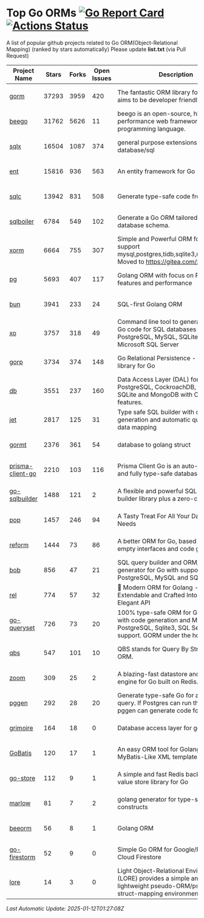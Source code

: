 # Top Go ORMs [![Go Report Card](https://goreportcard.com/badge/github.com/d-tsuji/awesome-go-orms)](https://goreportcard.com/report/github.com/d-tsuji/awesome-go-orms) [![Actions Status](https://github.com/d-tsuji/awesome-go-orms/workflows/CI/badge.svg)](https://github.com/d-tsuji/awesome-go-orms/actions)
A list of popular github projects related to Go ORM(Object-Relational Mapping) (ranked by stars automatically)
Please update **list.txt** (via Pull Request)

| Project Name | Stars | Forks | Open Issues | Description | Last Update |
| ------------ | ----- | ----- | ----------- | ----------- | ----------- |
| [gorm](https://github.com/go-gorm/gorm) | 37293 | 3959 | 420 | The fantastic ORM library for Golang, aims to be developer friendly | 2025-01-12 00:53:18 |
| [beego](https://github.com/beego/beego) | 31762 | 5626 | 11 | beego is an open-source, high-performance web framework for the Go programming language. | 2025-01-11 10:58:56 |
| [sqlx](https://github.com/jmoiron/sqlx) | 16504 | 1087 | 374 | general purpose extensions to golang's database/sql | 2025-01-12 01:21:44 |
| [ent](https://github.com/ent/ent) | 15816 | 936 | 563 | An entity framework for Go | 2025-01-11 18:08:15 |
| [sqlc](https://github.com/sqlc-dev/sqlc) | 13942 | 831 | 508 | Generate type-safe code from SQL | 2025-01-11 23:14:25 |
| [sqlboiler](https://github.com/volatiletech/sqlboiler) | 6784 | 549 | 102 | Generate a Go ORM tailored to your database schema. | 2025-01-11 19:28:15 |
| [xorm](https://github.com/go-xorm/xorm) | 6664 | 755 | 307 | Simple and Powerful ORM for Go, support mysql,postgres,tidb,sqlite3,mssql,oracle, Moved to https://gitea.com/xorm/xorm | 2025-01-11 01:37:59 |
| [pg](https://github.com/go-pg/pg) | 5693 | 407 | 117 | Golang ORM with focus on PostgreSQL features and performance | 2025-01-11 19:59:22 |
| [bun](https://github.com/uptrace/bun) | 3941 | 233 | 24 | SQL-first Golang ORM | 2025-01-10 13:30:49 |
| [xo](https://github.com/xo/xo) | 3757 | 318 | 49 | Command line tool to generate idiomatic Go code for SQL databases supporting PostgreSQL, MySQL, SQLite, Oracle, and Microsoft SQL Server | 2025-01-10 15:00:25 |
| [gorp](https://github.com/go-gorp/gorp) | 3734 | 374 | 148 | Go Relational Persistence - an ORM-ish library for Go | 2025-01-10 14:57:21 |
| [db](https://github.com/upper/db) | 3551 | 237 | 160 | Data Access Layer (DAL) for PostgreSQL, CockroachDB, MySQL, SQLite and MongoDB with ORM-like features. | 2025-01-11 22:50:52 |
| [jet](https://github.com/go-jet/jet) | 2817 | 125 | 31 | Type safe SQL builder with code generation and automatic query result data mapping | 2025-01-11 18:52:51 |
| [gormt](https://github.com/xxjwxc/gormt) | 2376 | 361 | 54 | database to golang struct | 2025-01-09 06:25:40 |
| [prisma-client-go](https://github.com/steebchen/prisma-client-go) | 2210 | 103 | 116 | Prisma Client Go is an auto-generated and fully type-safe database client | 2025-01-10 17:10:40 |
| [go-sqlbuilder](https://github.com/huandu/go-sqlbuilder) | 1488 | 121 | 2 | A flexible and powerful SQL string builder library plus a zero-config ORM. | 2025-01-09 01:19:01 |
| [pop](https://github.com/gobuffalo/pop) | 1457 | 246 | 94 | A Tasty Treat For All Your Database Needs | 2025-01-03 21:46:51 |
| [reform](https://github.com/go-reform/reform) | 1444 | 73 | 86 | A better ORM for Go, based on non-empty interfaces and code generation. | 2025-01-07 15:24:14 |
| [bob](https://github.com/stephenafamo/bob) | 856 | 47 | 21 | SQL query builder and ORM/Factory generator for Go with support for PostgreSQL, MySQL and SQLite | 2025-01-11 20:35:51 |
| [rel](https://github.com/go-rel/rel) | 774 | 57 | 32 | :gem: Modern ORM for Golang - Testable, Extendable and Crafted Into a Clean and Elegant API | 2025-01-10 17:04:01 |
| [go-queryset](https://github.com/jirfag/go-queryset) | 726 | 73 | 20 | 100% type-safe ORM for Go (Golang) with code generation and MySQL, PostgreSQL, Sqlite3, SQL Server support. GORM under the hood. | 2024-10-18 17:42:31 |
| [qbs](https://github.com/coocood/qbs) | 547 | 101 | 10 | QBS stands for Query By Struct. A Go ORM. | 2025-01-02 13:34:20 |
| [zoom](https://github.com/albrow/zoom) | 309 | 25 | 2 | A blazing-fast datastore and querying engine for Go built on Redis. | 2025-01-10 09:16:55 |
| [pggen](https://github.com/jschaf/pggen) | 292 | 28 | 20 | Generate type-safe Go for any Postgres query. If Postgres can run the query, pggen can generate code for it. | 2024-12-26 22:49:23 |
| [grimoire](https://github.com/Fs02/grimoire) | 164 | 18 | 0 | Database access layer for golang | 2024-09-13 05:02:06 |
| [GoBatis](https://github.com/mei-rune/GoBatis) | 120 | 17 | 1 | An easy ORM tool for Golang, support MyBatis-Like XML template SQL | 2025-01-10 05:03:11 |
| [go-store](https://github.com/gosuri/go-store) | 112 | 9 | 1 | A simple and fast Redis backed key-value store library for Go | 2023-09-25 03:42:25 |
| [marlow](https://github.com/dadleyy/marlow) | 81 | 7 | 2 | golang generator for type-safe sql api constructs | 2024-09-26 21:16:01 |
| [beeorm](https://github.com/latolukasz/beeorm) | 56 | 8 | 1 | Golang ORM | 2025-01-10 21:08:58 |
| [go-firestorm](https://github.com/jschoedt/go-firestorm) | 52 | 9 | 0 | Simple Go ORM for Google/Firebase Cloud Firestore | 2024-09-04 05:56:37 |
| [lore](https://github.com/abrahambotros/lore) | 14 | 3 | 0 | Light Object-Relational Environment (LORE) provides a simple and lightweight pseudo-ORM/pseudo-struct-mapping environment for Go | 2023-09-25 08:03:17 |

*Last Automatic Update: 2025-01-12T01:27:08Z*